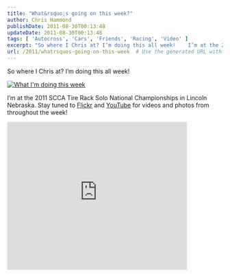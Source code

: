 ```yaml
---
title: "What&rsquo;s going on this week?"
author: Chris Hammond
publishDate: 2011-08-30T00:13:48
updateDate: 2011-08-30T00:13:48
tags: [ 'Autocross', 'Cars', 'Friends', 'Racing', 'Video' ]
excerpt: "So where I Chris at? I’m doing this all week!    I’m at the 2011 SCCA Tire Rack Solo National Championships in Lincoln Nebraska. Stay tuned to Flickr and YouTube for videos and photos from throughout the week! "
url: /2011/whatrsquos-going-on-this-week  # Use the generated URL with year
---
```

<p>So where I Chris at? I’m doing this all week!</p>  <p><a title="What I&#39;m doing this week" href="https://www.flickr.com/photos/17726343@N00/6095588258/"><img border="0" alt="What I&#39;m doing this week" src="https://static.flickr.com/6207/6095588258_11a0abcc25.jpg" /></a></p>  <p>I’m at the 2011 SCCA Tire Rack Solo National Championships in Lincoln Nebraska. Stay tuned to <a href="https://www.flickr.com/photos/chammond/sets/72157627551307852/with/6095587688/">Flickr</a> and <a href="https://www.youtube.com/user/christoc">YouTube</a> for videos and photos from throughout the week!</p> <iframe height="345" src="https://www.youtube.com/embed/Z_F6XSXpTM4" frameborder="0" width="420" allowfullscreen="allowfullscreen"></iframe>
